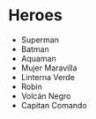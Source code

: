 # Heroes

* Superman
* Batman
* Aquaman
* Mujer Maravilla
* Linterna Verde
* Robin
* Volcán Negro
* Capitan Comando
